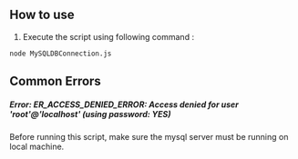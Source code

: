 ## How to use

1. Execute the script using following command :

`node MySQLDBConnection.js`

## Common Errors

##### Error: ER_ACCESS_DENIED_ERROR: Access denied for user 'root'@'localhost' (using password: YES)

Before running this script, make sure the mysql server must be running on local machine.